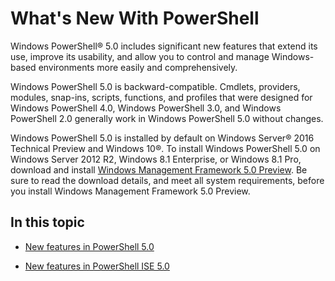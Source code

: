# What&#39;s New With PowerShell
Windows PowerShell® 5.0 includes significant new features that extend its use, improve its usability, and allow you to control and manage Windows\-based environments more easily and comprehensively.

Windows PowerShell 5.0 is backward\-compatible. Cmdlets, providers, modules, snap\-ins, scripts, functions, and profiles that were designed for Windows PowerShell 4.0, Windows PowerShell 3.0, and Windows PowerShell 2.0 generally work in Windows PowerShell 5.0 without changes.

Windows PowerShell 5.0 is installed by default on Windows Server® 2016 Technical Preview and Windows 10®. To install Windows PowerShell 5.0 on Windows Server 2012 R2, Windows 8.1 Enterprise, or Windows 8.1 Pro, download and install [Windows Management Framework 5.0 Preview](http://go.microsoft.com/fwlink/?LinkID=395058). Be sure to read the download details, and meet all system requirements, before you install Windows Management Framework 5.0 Preview.

## In this topic

-   [New features in  PowerShell 5.0](What-s-New-in-Windows-PowerShell-50.md)

-   [New features in PowerShell ISE 5.0](What-s-New-in-the-PowerShell-50-ISE.md)

<!--
-   New features in Windows PowerShell 4.0

-   New features in Windows PowerShell 3.0
-->
